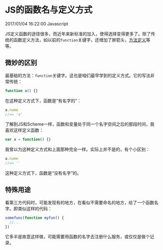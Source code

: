 # JS的函数名与定义方式
2017/01/04 16:22:00
Javascript


JS定义函数的途径很多，而近年来新标准的加入，使得选择变得更多了。除了传统的函数定义方法，如以前的`function`关键字，还增加了胖箭头，[方法定义][jsmethod]等等。


## 微妙的区别

最基础的方法：`function`关键字。这也是咱们最早学到的定义方式。它的写法非常传统：
```js
function a() {}
```

在这种定义方式下，函数是“有名字的”：
```js
a.name
//=> 'a'
```

了解到JS和Scheme一样，函数和变量处于同一个名字空间之后的那段时间，我喜欢这样定义函数：
```js
var a = function() {}
```

我曾以为这种定义方式和上面那种完全一样。实际上并不是的，有个小区别：
```js
a.name
//=> ''
```

这种定义方式下，函数是“没有名字”的。


## 特殊用途

看第三方代码时，可能发现有的地方，在看似不需要命名的地方，给了一个函数名字。即类似这样的代码：

```js
somefunc(function myfun() {
  //...
})
```

它多半是故意这样做，可能需要用函数的名字去注册什么服务，或仅仅是做个记录。

[jsmethod]: /articles/WeirdMethodDefinition.html
